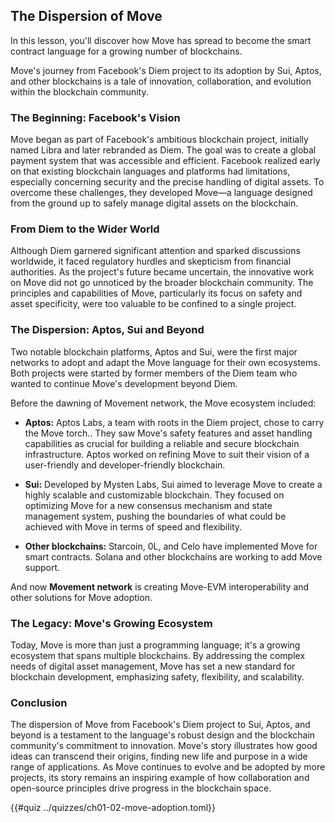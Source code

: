 ## The Dispersion of Move
In this lesson, you'll discover how Move has spread to become the smart contract language for a growing number of blockchains.

Move's journey from Facebook's Diem project to its adoption by Sui, Aptos, and other blockchains is a tale of innovation, collaboration, and evolution within the blockchain community.

### The Beginning: Facebook's Vision

Move began as part of Facebook's ambitious blockchain project, initially named Libra and later rebranded as Diem. The goal was to create a global payment system that was accessible and efficient. Facebook realized early on that existing blockchain languages and platforms had limitations, especially concerning security and the precise handling of digital assets. To overcome these challenges, they developed Move—a language designed from the ground up to safely manage digital assets on the blockchain.

### From Diem to the Wider World

Although Diem garnered significant attention and sparked discussions worldwide, it faced regulatory hurdles and skepticism from financial authorities. As the project's future became uncertain, the innovative work on Move did not go unnoticed by the broader blockchain community. The principles and capabilities of Move, particularly its focus on safety and asset specificity, were too valuable to be confined to a single project.

### The Dispersion: Aptos, Sui and Beyond

Two notable blockchain platforms, Aptos and Sui, were the first major networks to adopt and adapt the Move language for their own ecosystems. Both projects were started by former members of the Diem team who wanted to continue Move's development beyond Diem.

Before the dawning of Movement network, the Move ecosystem included:

- **Aptos:** Aptos Labs, a team with roots in the Diem project, chose to carry the Move torch.. They saw Move's safety features and asset handling capabilities as crucial for building a reliable and secure blockchain infrastructure. Aptos worked on refining Move to suit their vision of a user-friendly and developer-friendly blockchain.

- **Sui:** Developed by Mysten Labs, Sui aimed to leverage Move to create a highly scalable and customizable blockchain. They focused on optimizing Move for a new consensus mechanism and state management system, pushing the boundaries of what could be achieved with Move in terms of speed and flexibility.

- **Other blockchains:** Starcoin, 0L, and Celo have implemented Move for smart contracts. Solana and other blockchains are working to add Move support.

And now **Movement network** is creating Move-EVM interoperability and other solutions for Move adoption. 

### The Legacy: Move's Growing Ecosystem

Today, Move is more than just a programming language; it's a growing ecosystem that spans multiple blockchains. By addressing the complex needs of digital asset management, Move has set a new standard for blockchain development, emphasizing safety, flexibility, and scalability.

### Conclusion

The dispersion of Move from Facebook's Diem project to Sui, Aptos, and beyond is a testament to the language's robust design and the blockchain community's commitment to innovation. Move's story illustrates how good ideas can transcend their origins, finding new life and purpose in a wide range of applications. As Move continues to evolve and be adopted by more projects, its story remains an inspiring example of how collaboration and open-source principles drive progress in the blockchain space.

{{#quiz ../quizzes/ch01-02-move-adoption.toml}}